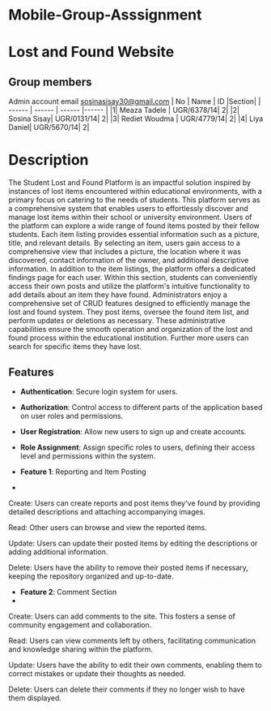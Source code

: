 # Mobile-Group-Asssignment
# Lost and Found Website
## Group members
Admin account email sosinasisay30@gmail.com
| No | Name | ID |Section|
| ------ | ------ | ------ |------ |
|1| Meaza Tadele | UGR/6378/14| 2|
|2| Sosina Sisay| UGR/0131/14| 2|
|3| Rediet Woudma | UGR/4779/14| 2|
|4| Liya Daniel| UGR/5670/14| 2|


# Description
The Student Lost and Found Platform is an impactful solution inspired by instances of lost items encountered within educational environments, with a primary focus on catering to the needs of students. 
This platform serves as a comprehensive system that enables users to effortlessly discover and manage lost items within their school or university environment.
Users of the platform can explore a wide range of found items posted by their fellow students. Each item listing provides essential information such as a picture, title, and relevant details. By selecting an item, users gain access to a comprehensive view that includes a picture, the location where it was discovered, contact information of the owner, and additional descriptive information.
In addition to the item listings, the platform offers a dedicated findings page for each user. Within this section, students can conveniently access their own posts and utilize the platform's intuitive functionality to add details about an item they have found.
Administrators enjoy a comprehensive set of CRUD features designed to efficiently manage the lost and found system. They post items, oversee the found item list, and perform updates or deletions as necessary. These administrative capabilities ensure the smooth operation and organization of the lost and found process within the educational institution. 
Further more users can search for specific items they have lost.

## Features
- **Authentication**: Secure login system for users.
- **Authorization**: Control access to different parts of the application based on user roles and permissions.
- **User Registration**: Allow new users to sign up and create accounts.
- **Role Assignment**: Assign specific roles to users, defining their access level and permissions within the system.


- **Feature 1**: Reporting and Item Posting
- 
Create: Users can create reports and post items they've found by providing detailed descriptions and attaching accompanying images.
 
Read: Other users can browse and view the reported items.

Update: Users can update their posted items by editing the descriptions or adding additional information.

Delete: Users have the ability to remove their posted items if necessary, keeping the repository organized and up-to-date.
- **Feature 2**: Comment Section
- 
Create: Users can add comments to the site. This fosters a sense of community engagement and collaboration.

Read: Users can view comments left by others, facilitating communication and knowledge sharing within the platform.

Update: Users have the ability to edit their own comments, enabling them to correct mistakes or update their thoughts as needed.

Delete: Users can delete their comments if they no longer wish to have them displayed.




